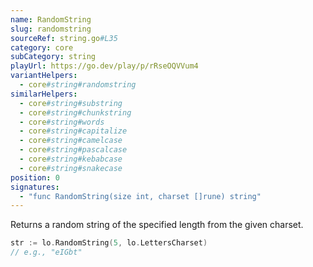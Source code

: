 ```yaml
---
name: RandomString
slug: randomstring
sourceRef: string.go#L35
category: core
subCategory: string
playUrl: https://go.dev/play/p/rRseOQVVum4
variantHelpers:
  - core#string#randomstring
similarHelpers:
  - core#string#substring
  - core#string#chunkstring
  - core#string#words
  - core#string#capitalize
  - core#string#camelcase
  - core#string#pascalcase
  - core#string#kebabcase
  - core#string#snakecase
position: 0
signatures:
  - "func RandomString(size int, charset []rune) string"
---
```


Returns a random string of the specified length from the given charset.

```go
str := lo.RandomString(5, lo.LettersCharset)
// e.g., "eIGbt"
```


